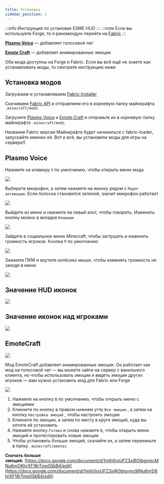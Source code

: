 ```yaml
---
title: Установка
sidebar_position: 2
---
```


:::info
Инструкция по установке ESME HUD
:::
:::note
Если вы используете Forge, то я рекомендую перейти на [Fabric](https://fabricmc.net/use/installer/)
:::

[**Plasmo Voice**](https://www.curseforge.com/minecraft/mc-mods/plasmo-voice) — добавляет голосовой чат

[**Emote Craft**](https://www.curseforge.com/minecraft/mc-mods/emotecraft) — добавляет анимированные эмоции

Оба мода доступны на Forge и Fabric. Если вы всё ещё не знаете как устанавливать моды, то смотрите инструкцию ниже

## Установка модов

Загружаем и устанавливаем [Fabric Installer](https://fabricmc.net/use/installer/)

Скачиваем [Fabric API](https://www.curseforge.com/minecraft/mc-mods/fabric-api/download/3851965) и отправляем его в корневую папку майнкрафта `.minecraft/mods`

Загрузите [Plasmo Voice](https://www.curseforge.com/minecraft/mc-mods/plasmo-voice) и [Emote Craft](https://www.curseforge.com/minecraft/mc-mods/emotecraft) и отправьте их в корневую папку майнкрафта `.minecraft/mods`

Название Fabric версии Майнкрафта будет начинаться с fabric-loader, запускайте именно её. Вот и всё, вы установили моды для игры на сервере!)

## Plasmo Voice

Нажмите на клавишу `V` по умолчанию, чтобы открыть меню мода

![](https://github.com/plasmoapp/plasmo-rp-wiki/blob/main/assets/mods/voice_mic.png?raw=true)

Выберете микрофон, а затем нажмите на иконку рядом с `Порог активации`. Если полоска становится зеленой, значит микрофон работает

![](https://github.com/plasmoapp/plasmo-rp-wiki/blob/main/assets/mods/voice_test.webp?raw=true)

Выйдите из меню и нажмите на левый альт, чтобы говорить. Изменить кнопку можно в вкладке `Клавиши`

![](https://github.com/plasmoapp/plasmo-rp-wiki/blob/main/assets/mods/voice_keys.png?raw=true)

Зайдите в социальное меню Minecraft, чтобы заглушать и изменить громкость игроков. Кнопка `P` по умолчанию

![](https://github.com/plasmoapp/plasmo-rp-wiki/blob/main/assets/mods/voice_social.png?raw=true)

Зажмите ПКМ и крутите колёсико мыши, чтобы изменять громкость не заходя в меню

![](https://github.com/plasmoapp/plasmo-rp-wiki/blob/main/assets/mods/voice_scroll.webp?raw=true)

## Значение HUD иконок

![](https://github.com/plasmoapp/plasmo-rp-wiki/blob/main/assets/mods/voice_hud_icons.png?raw=true)

## Значение иконок над игроками

![](https://github.com/plasmoapp/plasmo-rp-wiki/blob/main/assets/mods/voice_player_icons.png?raw=true)

## EmoteCraft

![](https://github.com/plasmoapp/plasmo-rp-wiki/blob/main/assets/mods/emotecraft.webp?raw=true)

Мод EmoteCraft добавляет анимированные эмоции. Он работает как мод на голосовой чат — вы можете зайти на сервер с ванильного клиента, но чтобы использовать эмоции и видеть эмоции других игроков — вам нужно установить мод для Fabric или Forge

![](https://github.com/plasmoapp/plasmo-rp-wiki/blob/main/assets/mods/emotecraft_howto.webp?raw=true)

1.  Нажмите на кнопку `B` по умолчанию, чтобы открыть меню с эмоциями
2.  Кликните по кнопку в правом нижнем углу `Все эмоции` , а затем на кнопку `Настройка эмоций` , чтобы настроить эмоции
3.  Кликните по эмоции, а затем по месту в круге эмоций, куда вы хотите её установить
4.  Нажмите кнопку `Готово` и снова нажмите `B`, чтобы открыть меню эмоций и протестировать новые эмоции
5.  Чтобы установить больше эмоций, скачайте их, а затем перекиньте в папку `.minecraft/emotes`

**Скачать больше эмоций:** [https://docs.google.com/document/d/1mIh0roUFZ3xiROibgymcMNu6nrD6hrXF18rTmp0SkB4/edit](https://docs.google.com/document/d/1mIh0roUFZ3xiROibgymcMNu6nrD6hrXF18rTmp0SkB4/edit)